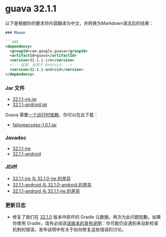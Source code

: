 # guava 32.1.1
以下是根据你的要求将内容翻译为中文，并转换为Markdown语法后的结果：

```markdown
### Maven

```xml
<dependency>
  <groupId>com.google.guava</groupId>
  <artifactId>guava</artifactId>
  <version>32.1.1-jre</version>
  <!-- 或者，适用于 Android: -->
  <version>32.1.1-android</version>
</dependency>
```

### Jar 文件

- [32.1.1-jre.jar](https://repo1.maven.org/maven2/com/google/guava/guava/32.1.1-jre/guava-32.1.1-jre.jar)
- [32.1.1-android.jar](https://repo1.maven.org/maven2/com/google/guava/guava/32.1.1-android/guava-32.1.1-android.jar)

Guava 需要[一个运行时依赖](https://github.com/google/guava/wiki/UseGuavaInYourBuild#what-about-guavas-own-dependencies)，你可以在此下载：

- [failureaccess-1.0.1.jar](https://repo1.maven.org/maven2/com/google/guava/failureaccess/1.0.1/failureaccess-1.0.1.jar)

### Javadoc

- [32.1.1-jre](http://guava.dev/releases/32.1.1-jre/api/docs/)
- [32.1.1-android](http://guava.dev/releases/32.1.1-android/api/docs/)

### JDiff

- [32.1.1-jre 与 32.1.0-jre 的差异](http://guava.dev/releases/32.1.1-jre/api/diffs/)
- [32.1.1-android 与 32.1.0-android 的差异](http://guava.dev/releases/32.1.1-android/api/diffs/)
- [32.1.1-android 与 32.1.1-jre 的差异](http://guava.dev/releases/32.1.1-android/api/androiddiffs/)

### 更新日志

- 修复了我们在 [32.1.0](https://github.com/google/guava/releases/tag/v32.1.0) 版本中损坏的 Gradle 元数据。再次为此问题抱歉。如果你使用 Gradle，请务必阅读[该版本的发布说明](https://github.com/google/guava/releases/tag/v32.1.0)：你可能仍会遇到来自新检查机制的错误，发布说明中有关于如何修复这些错误的讨论。
```